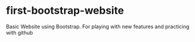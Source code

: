 # first-bootstrap-website
Basic Website using Bootstrap. For playing with new features and practicing with github
